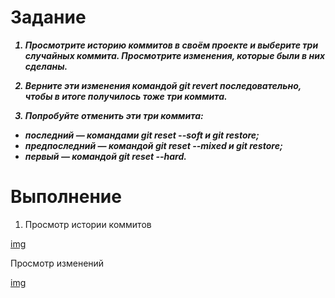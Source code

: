 # Задание #

<i><b>
1. Просмотрите историю коммитов в своём проекте и выберите три случайных коммита.     Просмотрите изменения, которые были в них сделаны.

2. Верните эти изменения командой git revert последовательно, чтобы в итоге получилось тоже три коммита.

3. Попробуйте отменить эти три коммита:
* последний — командами git reset --soft и git restore;
* предпоследний — командой git reset --mixed и git restore;
* первый — командой git reset --hard. 
</b></i>

# Выполнение #

1. Просмотр истории коммитов

[img](1.png)

Просмотр изменений

[img](2.png)